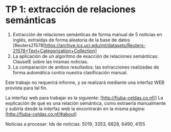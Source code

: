 # TP 1: extracción de relaciones semánticas

1. Extracción de relaciones semánticas de forma manual de 5 noticias en inglés, extraídas de forma aleatoria de la base de datos [Reuters21578|https://archive.ics.uci.edu/ml/datasets/Reuters-21578+Text+Categorization+Collection]
2. La aplicación de un algoritmo de exacción de relaciones semánticas: ClauseIE sobre las mismas noticias.
3. La comparación de ambos resultados: las extracciones realizadas de forma automática contra nuestra clasificación manual.

Este trabajo no requerirá informe, y se realizará mediante una interfaz WEB provista para tal fin.

La interfaz web para trabajar es la siguiente: [http://fiuba-celdas.co.nf/]
La explicación de qué es una relación semántica, como extraerla manualmente y subirla desde la interfaz web la encontrarán en la misma página: [http://fiuba-celdas.co.nf/#about]

Noticias a procesar:
Ids de noticias: 5019, 3353, 6828, 6490, 4155